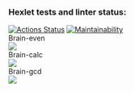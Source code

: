 ### Hexlet tests and linter status:
[![Actions Status](https://github.com/AnyaZharikova/frontend-project-44/actions/workflows/hexlet-check.yml/badge.svg)](https://github.com/AnyaZharikova/frontend-project-44/actions)
[![Maintainability](https://api.codeclimate.com/v1/badges/c988d23f44b7fa654630/maintainability)](https://codeclimate.com/github/AnyaZharikova/frontend-project-44/maintainability)  
Brain-even  
<a href="https://asciinema.org/a/RXPE0fwerZlzWjuCO24NC51Ln" target="_blank"><img src="https://asciinema.org/a/RXPE0fwerZlzWjuCO24NC51Ln.svg" /></a>  
Brain-calc  
<a href="https://asciinema.org/a/Mu9gMNAGP1WOid9YlUuQHtkSo" target="_blank"><img src="https://asciinema.org/a/Mu9gMNAGP1WOid9YlUuQHtkSo.svg" /></a>  
Brain-gcd  
<a href="https://asciinema.org/a/BZEMI49c1HiCGr6n5hRWa3lRX" target="_blank"><img src="https://asciinema.org/a/BZEMI49c1HiCGr6n5hRWa3lRX.svg" /></a>
